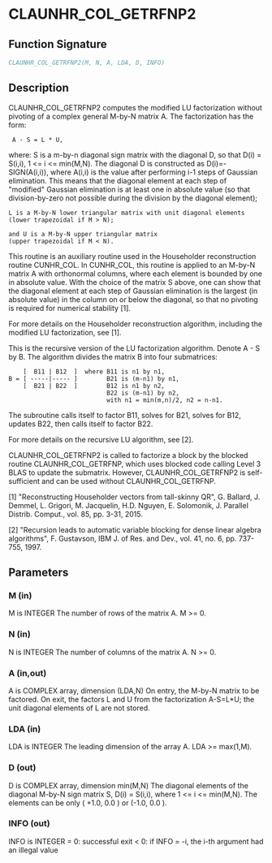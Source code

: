 # CLAUNHR_COL_GETRFNP2

## Function Signature

```fortran
CLAUNHR_COL_GETRFNP2(M, N, A, LDA, D, INFO)
```

## Description


 CLAUNHR_COL_GETRFNP2 computes the modified LU factorization without
 pivoting of a complex general M-by-N matrix A. The factorization has
 the form:

     A - S = L * U,

 where:
    S is a m-by-n diagonal sign matrix with the diagonal D, so that
    D(i) = S(i,i), 1 <= i <= min(M,N). The diagonal D is constructed
    as D(i)=-SIGN(A(i,i)), where A(i,i) is the value after performing
    i-1 steps of Gaussian elimination. This means that the diagonal
    element at each step of "modified" Gaussian elimination is at
    least one in absolute value (so that division-by-zero not
    possible during the division by the diagonal element);

    L is a M-by-N lower triangular matrix with unit diagonal elements
    (lower trapezoidal if M > N);

    and U is a M-by-N upper triangular matrix
    (upper trapezoidal if M < N).

 This routine is an auxiliary routine used in the Householder
 reconstruction routine CUNHR_COL. In CUNHR_COL, this routine is
 applied to an M-by-N matrix A with orthonormal columns, where each
 element is bounded by one in absolute value. With the choice of
 the matrix S above, one can show that the diagonal element at each
 step of Gaussian elimination is the largest (in absolute value) in
 the column on or below the diagonal, so that no pivoting is required
 for numerical stability [1].

 For more details on the Householder reconstruction algorithm,
 including the modified LU factorization, see [1].

 This is the recursive version of the LU factorization algorithm.
 Denote A - S by B. The algorithm divides the matrix B into four
 submatrices:

        [  B11 | B12  ]  where B11 is n1 by n1,
    B = [ -----|----- ]        B21 is (m-n1) by n1,
        [  B21 | B22  ]        B12 is n1 by n2,
                               B22 is (m-n1) by n2,
                               with n1 = min(m,n)/2, n2 = n-n1.


 The subroutine calls itself to factor B11, solves for B21,
 solves for B12, updates B22, then calls itself to factor B22.

 For more details on the recursive LU algorithm, see [2].

 CLAUNHR_COL_GETRFNP2 is called to factorize a block by the blocked
 routine CLAUNHR_COL_GETRFNP, which uses blocked code calling
 Level 3 BLAS to update the submatrix. However, CLAUNHR_COL_GETRFNP2
 is self-sufficient and can be used without CLAUNHR_COL_GETRFNP.

 [1] "Reconstructing Householder vectors from tall-skinny QR",
     G. Ballard, J. Demmel, L. Grigori, M. Jacquelin, H.D. Nguyen,
     E. Solomonik, J. Parallel Distrib. Comput.,
     vol. 85, pp. 3-31, 2015.

 [2] "Recursion leads to automatic variable blocking for dense linear
     algebra algorithms", F. Gustavson, IBM J. of Res. and Dev.,
     vol. 41, no. 6, pp. 737-755, 1997.

## Parameters

### M (in)

M is INTEGER The number of rows of the matrix A. M >= 0.

### N (in)

N is INTEGER The number of columns of the matrix A. N >= 0.

### A (in,out)

A is COMPLEX array, dimension (LDA,N) On entry, the M-by-N matrix to be factored. On exit, the factors L and U from the factorization A-S=L*U; the unit diagonal elements of L are not stored.

### LDA (in)

LDA is INTEGER The leading dimension of the array A. LDA >= max(1,M).

### D (out)

D is COMPLEX array, dimension min(M,N) The diagonal elements of the diagonal M-by-N sign matrix S, D(i) = S(i,i), where 1 <= i <= min(M,N). The elements can be only ( +1.0, 0.0 ) or (-1.0, 0.0 ).

### INFO (out)

INFO is INTEGER = 0: successful exit < 0: if INFO = -i, the i-th argument had an illegal value

